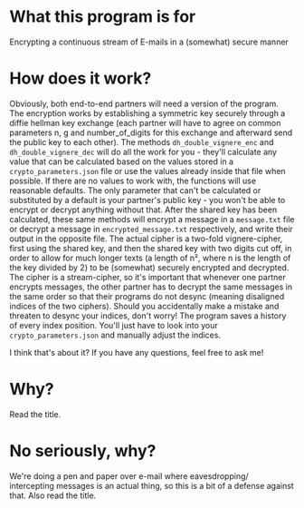 # What this program is for

Encrypting a continuous stream of E-mails in a (somewhat) secure manner

# How does it work?

Obviously, both end-to-end partners will need a version of the program. 
The encryption works by establishing a symmetric key securely through a diffie hellman key exchange (each partner will have to agree on common parameters n, g and number_of_digits for this exchange and afterward send the public key to each other). The methods `dh_double_vignere_enc` and `dh_double_vignere_dec` will do all the work for you - they'll calculate any value that can be calculated based on the values stored in a `crypto_parameters.json` file or use the values already inside that file when possible. If there are no values to work with, the functions will use reasonable defaults. The only parameter that can't be calculated or substituted by a default is your partner's public key - you won't be able to encrypt or decrypt anything without that. After the shared key has been calculated, these same methods will encrypt a message in a `message.txt` file or decrypt a message in `encrypted_message.txt` respectively, and write their output in the opposite file. The actual cipher is a two-fold vignere-cipher, first using the shared key, and then the shared key with two digits cut off, in order to allow for much longer texts (a length of n², where n is the length of the key divided by 2) to be (somewhat) securely encrypted and decrypted. The cipher is a stream-cipher, so it's important that whenever one partner encrypts messages, the other partner has to decrypt the same messages in the same order so that their programs do not desync (meaning disaligned indices of the two ciphers). Should you accidentally make a mistake and threaten to desync your indices, don't worry! The program saves a history of every index position. You'll just have to look into your `crypto_parameters.json` and manually adjust the indices.

I think that's about it? If you have any questions, feel free to ask me!

# Why?

Read the title.

# No seriously, why?

We're doing a pen and paper over e-mail where eavesdropping/ intercepting messages is an actual thing, so this is a bit of a defense against that. Also read the title.
